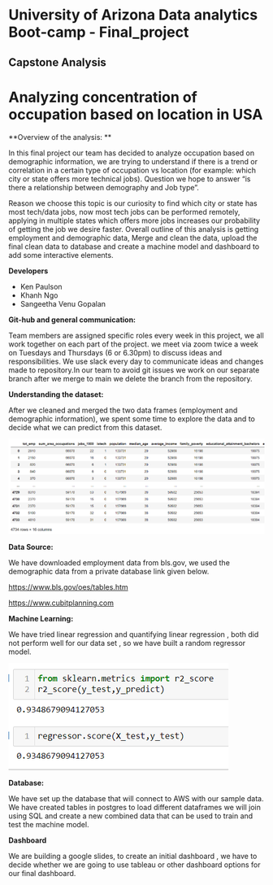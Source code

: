 # University of Arizona Data analytics Boot-camp - Final_project
## Capstone Analysis

# Analyzing concentration of occupation based on location in USA

**Overview of the analysis: **

In this final project our team has decided to analyze occupation based on demographic information, we are trying to understand if there is a trend or correlation in a certain type of occupation vs location (for example: which city or state offers more technical jobs). Question we hope to answer “is there a relationship between demography and Job type”. 

Reason we choose this topic is our curiosity to find which city or state has most tech/data jobs, now most tech jobs can be performed remotely, applying in multiple states which offers more jobs increases our probability of getting the job we desire faster.
Overall outline of this analysis is getting employment and demographic data, Merge and clean the data, upload the final clean data to database and create a machine model and dashboard to add some interactive elements.


**Developers**
- Ken Paulson
- Khanh Ngo
- Sangeetha Venu Gopalan

**Git-hub and general communication:**

Team members are assigned specific roles every week in this project, we all work together on each part of the project. we meet via zoom twice a week on Tuesdays and Thursdays (6 or 6.30pm) to discuss ideas and responsibilities. We use slack every day to communicate ideas and changes made to repository.In our team to avoid git issues we work on our separate branch after we merge to main we delete the branch from the repository.

**Understanding the dataset:** 

After we cleaned and merged the two data frames (employment and demographic information), we spent some time to explore the data and to decide what we can predict from this dataset.

![data_frame](images/final_data.PNG)

**Data Source:**

We have downloaded employment data from bls.gov, we used the demographic data from a private database link given below.

https://www.bls.gov/oes/tables.htm

https://www.cubitplanning.com

**Machine Learning:** 

We have tried linear regression and quantifying linear regression , both did not perform well for our data set , so we have built a random regressor model.

![Regressor](images/ml_r2.PNG)

**Database:** 

We have set up the database that will connect to AWS with our sample data. We have created tables in postgres to load different dataframes we will join using SQL and create a new combined data that can be used to train and test the machine model.

**Dashboard** 

We are building a google slides, to create an initial dashboard , we have to decide whether we are going to use tableau or other dashboard options for our final dashboard.
